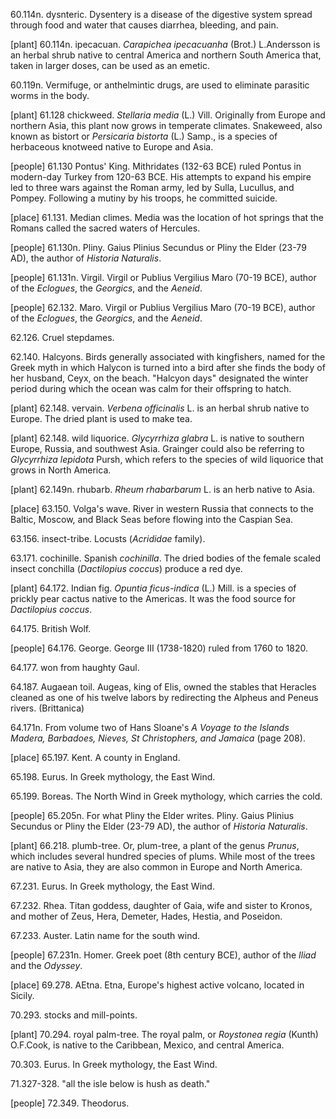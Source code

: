 60.114n. dysnteric. Dysentery is a disease of the digestive system spread through food and water that causes diarrhea, bleeding, and pain.

[plant] 60.114n. ipecacuan. *Carapichea ipecacuanha* (Brot.) L.Andersson is an herbal shrub native to central America and northern South America that, taken in larger doses, can be used as an emetic. 

60.119n. Vermifuge, or anthelmintic drugs, are used to eliminate parasitic worms in the body.

[plant] 61.128 chickweed. *Stellaria media* (L.) Vill. Originally from Europe and northern Asia, this plant now grows in temperate climates. Snakeweed, also known as bistort or *Persicaria bistorta* (L.) Samp., is a species of herbaceous knotweed native to Europe and Asia. <!--I tried to parse through Grainger's multiple notes, but I could only find these two varieties-->

[people] 61.130 Pontus' King. Mithridates (132-63 BCE) ruled Pontus in modern-day Turkey from 120-63 BCE. His attempts to expand his empire led to three wars against the Roman army, led by Sulla, Lucullus, and Pompey. Following a mutiny by his troops, he committed suicide.

[place] 61.131. Median climes. Media was the location of hot springs that the Romans called the sacred waters of Hercules. 

[people] 61.130n. Pliny. Gaius Plinius Secundus or Pliny the Elder (23-79 AD), the author of *Historia Naturalis*. 

[people] 61.131n. Virgil. Virgil or Publius Vergilius Maro (70-19 BCE), author of the *Eclogues*, the *Georgics*, and the *Aeneid*. <!--taken from Julie's note-->

[people] 62.132. Maro. Virgil or Publius Vergilius Maro (70-19 BCE), author of the *Eclogues*, the *Georgics*, and the *Aeneid*. <!--taken from Julie's note-->

62.126. Cruel stepdames. <!--fill in information-->

62.140. Halcyons. Birds generally associated with kingfishers, named for the Greek myth in which Halycon is turned into a bird after she finds the body of her husband, Ceyx, on the beach. "Halcyon days" designated the winter period during which the ocean was calm for their offspring to hatch.

[plant] 62.148. vervain. *Verbena officinalis* L. is an herbal shrub native to Europe. The dried plant is used to make tea.

[plant] 62.148. wild liquorice. *Glycyrrhiza glabra* L. is native to southern Europe, Russia, and southwest Asia. Grainger could also be referring to *Glycyrrhiza lepidota* Pursh, which refers to the species of wild liquorice that grows in North America.

[plant] 62.149n. rhubarb. *Rheum rhabarbarum* L. is an herb native to Asia. 

[place] 63.150. Volga's wave. River in western Russia that connects to the Baltic, Moscow, and Black Seas before flowing into the Caspian Sea.

63.156. insect-tribe. Locusts (*Acrididae* family).

63.171. cochinille. Spanish *cochinilla*. The dried bodies of the female scaled insect conchilla (*Dactilopius coccus*) produce a red dye.

[plant] 64.172. Indian fig. *Opuntia ficus-indica* (L.) Mill. is a species of prickly pear cactus native to the Americas. It was the food source for *Dactilopius coccus*. <!--Wikipedia noted that Humboldt said opuntia was a word with Taino origins, although I haven't confirmed-->

64.175. British Wolf. <!--this seems like something?-->

[people] 64.176. George. George III (1738-1820) ruled from 1760 to 1820.

64.177. won from haughty Gaul. <!--potential Seven Years War reference?-->

64.187. Augaean toil. Augeas, king of Elis, owned the stables that Heracles cleaned as one of his twelve labors by redirecting the Alpheus and Peneus rivers. (Brittanica)

64.171n. From volume two of Hans Sloane's *A Voyage to the Islands Madera, Barbadoes, Nieves, St Christophers, and Jamaica* (page 208).

[place] 65.197. Kent. A county in England.

65.198. Eurus. In Greek mythology, the East Wind.

65.199. Boreas. The North Wind in Greek mythology, which carries the cold.

[people] 65.205n. For what Pliny the Elder writes. Pliny. Gaius Plinius Secundus or Pliny the Elder (23-79 AD), the author of *Historia Naturalis*. <!--cannot find what plant this is-->

[plant] 66.218. plumb-tree. Or, plum-tree, a plant of the genus *Prunus*, which includes several hundred species of plums. While most of the trees are native to Asia, they are also common in Europe and North America.

67.231. Eurus. In Greek mythology, the East Wind.

67.232. Rhea. Titan goddess, daughter of Gaia, wife and sister to Kronos, and mother of Zeus, Hera, Demeter, Hades, Hestia, and Poseidon.

67.233. Auster. Latin name for the south wind.

[people] 67.231n. Homer. Greek poet (8th century BCE), author of the *Iliad* and the *Odyssey*.

[place] 69.278. AEtna. Etna, Europe's highest active volcano, located in Sicily. 
<!--generally: are we doing an essay on the weather and climate? In relation to creoleness/danger/enslaved resistance?-->

70.293. stocks and mill-points. <!--sugar cane processing sources? do we have an image here? Or a source that more clearly details this mechanism? I think the famous one is the 1823 Antigua image?-->

[plant] 70.294. royal palm-tree. The royal palm, or *Roystonea regia* (Kunth) O.F.Cook, is native to the Caribbean, Mexico, and central America.

70.303. Eurus. In Greek mythology, the East Wind.

71.327-328. "all the isle below is hush as death." <!--The closest thing I can find it "All things are hush'd, as Nature's self lay dead" in *The Indian Emperor* by John Dryden (1631-1700), according to Wikipedia-->

[people] 72.349. Theodorus. <!--there seem to be three options: geometer (5th century BCE), rhetor (early ADs), or architect (550-520 BCE)-->
